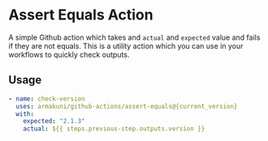 # Assert Equals Action

A simple Github action which takes and `actual` and `expected` value and fails if they are not equals.
This is a utility action which you can use in your workflows to quickly check outputs.

## Usage

```yaml
- name: check-version
  uses: armakuni/github-actions/assert-equals@{current_version}
  with:
    expected: "2.1.3"
    actual: ${{ steps.previous-step.outputs.version }}
```
